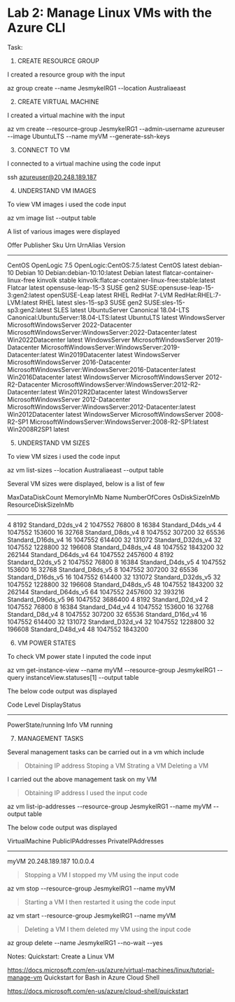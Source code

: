 # Lab 2: Manage Linux VMs with the Azure CLI

Task: 

1. CREATE RESOURCE GROUP

I created a resource group with the input

az group create --name JesmykelRG1 --location Australiaeast
 
2. CREATE VIRTUAL MACHINE

I created a virtual machine with the input 

az vm create --resource-group JesmykelRG1 --admin-username azureuser --image UbuntuLTS --name myVM --generate-ssh-keys

3. CONNECT TO VM

I connected to a virtual machine using the code input

ssh azureuser@20.248.189.187

4. UNDERSTAND VM IMAGES

 To view VM images i used the code input

az vm image list --output table

A list of various images were displayed 

Offer                         Publisher               Sku                 Urn                                                             UrnAlias             Version
----------------------------  ----------------------  ------------------  --------------------------------------------------------------  -------------------  ---------
CentOS                        OpenLogic               7.5                 OpenLogic:CentOS:7.5:latest                                     CentOS               latest
debian-10                     Debian                  10                  Debian:debian-10:10:latest                                      Debian               latest
flatcar-container-linux-free  kinvolk                 stable              kinvolk:flatcar-container-linux-free:stable:latest              Flatcar              latest
opensuse-leap-15-3            SUSE                    gen2                SUSE:opensuse-leap-15-3:gen2:latest                             openSUSE-Leap        latest
RHEL                          RedHat                  7-LVM               RedHat:RHEL:7-LVM:latest                                        RHEL                 latest
sles-15-sp3                   SUSE                    gen2                SUSE:sles-15-sp3:gen2:latest                                    SLES                 latest
UbuntuServer                  Canonical               18.04-LTS           Canonical:UbuntuServer:18.04-LTS:latest                         UbuntuLTS            latest
WindowsServer                 MicrosoftWindowsServer  2022-Datacenter     MicrosoftWindowsServer:WindowsServer:2022-Datacenter:latest     Win2022Datacenter    latest
WindowsServer                 MicrosoftWindowsServer  2019-Datacenter     MicrosoftWindowsServer:WindowsServer:2019-Datacenter:latest     Win2019Datacenter    latest
WindowsServer                 MicrosoftWindowsServer  2016-Datacenter     MicrosoftWindowsServer:WindowsServer:2016-Datacenter:latest     Win2016Datacenter    latest
WindowsServer                 MicrosoftWindowsServer  2012-R2-Datacenter  MicrosoftWindowsServer:WindowsServer:2012-R2-Datacenter:latest  Win2012R2Datacenter  latest
WindowsServer                 MicrosoftWindowsServer  2012-Datacenter     MicrosoftWindowsServer:WindowsServer:2012-Datacenter:latest     Win2012Datacenter    latest
WindowsServer                 MicrosoftWindowsServer  2008-R2-SP1         MicrosoftWindowsServer:WindowsServer:2008-R2-SP1:latest         Win2008R2SP1         latest

5. UNDERSTAND VM SIZES

To view VM sizes i used the code input

az vm list-sizes --location Australiaeast --output table

Several VM sizes were displayed, below is a list of few

MaxDataDiskCount    MemoryInMb    Name                    NumberOfCores    OsDiskSizeInMb    ResourceDiskSizeInMb
------------------  ------------  ----------------------  ---------------  ----------------  ----------------------
4                   8192          Standard_D2ds_v4        2                1047552           76800
8                   16384         Standard_D4ds_v4        4                1047552           153600
16                  32768         Standard_D8ds_v4        8                1047552           307200
32                  65536         Standard_D16ds_v4       16               1047552           614400
32                  131072        Standard_D32ds_v4       32               1047552           1228800
32                  196608        Standard_D48ds_v4       48               1047552           1843200
32                  262144        Standard_D64ds_v4       64               1047552           2457600
4                   8192          Standard_D2ds_v5        2                1047552           76800
8                   16384         Standard_D4ds_v5        4                1047552           153600
16                  32768         Standard_D8ds_v5        8                1047552           307200
32                  65536         Standard_D16ds_v5       16               1047552           614400
32                  131072        Standard_D32ds_v5       32               1047552           1228800
32                  196608        Standard_D48ds_v5       48               1047552           1843200
32                  262144        Standard_D64ds_v5       64               1047552           2457600
32                  393216        Standard_D96ds_v5       96               1047552           3686400
4                   8192          Standard_D2d_v4         2                1047552           76800
8                   16384         Standard_D4d_v4         4                1047552           153600
16                  32768         Standard_D8d_v4         8                1047552           307200
32                  65536         Standard_D16d_v4        16               1047552           614400
32                  131072        Standard_D32d_v4        32               1047552           1228800
32                  196608        Standard_D48d_v4        48               1047552           1843200


6. VM POWER STATES

To check VM power state I inputed the code input

az vm get-instance-view --name myVM --resource-group JesmykelRG1 --query instanceView.statuses[1] --output table

The below code output was displayed

Code                Level    DisplayStatus
------------------  -------  ---------------
PowerState/running  Info     VM running


7. MANAGEMENT TASKS

Several management tasks can be carried out in a vm which include
> Obtaining IP address
> Stoping a VM
> Strating a VM
> Deleting a VM

I carried out the above management task on my VM

> Obtaining IP address
I used the input code

az vm list-ip-addresses --resource-group JesmykelRG1 --name myVM --output table

The below code output was displayed

VirtualMachine    PublicIPAddresses    PrivateIPAddresses
----------------  -------------------  --------------------
myVM              20.248.189.187       10.0.0.4


> Stopping a VM
I stopped my VM using the input code

az vm stop --resource-group JesmykelRG1 --name myVM

> Starting a VM
I then restarted it using the code input

az vm start --resource-group JesmykelRG1 --name myVM

> Deleting a VM
I them deleted my VM using the input code

az group delete --name JesmykelRG1 --no-wait --yes



Notes:
Quickstart: Create a Linux VM

https://docs.microsoft.com/en-us/azure/virtual-machines/linux/tutorial-manage-vm
Quickstart for Bash in Azure Cloud Shell

https://docs.microsoft.com/en-us/azure/cloud-shell/quickstart